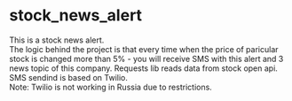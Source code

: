 # stock_news_alert
This is a stock news alert.  
The logic behind the project is that every time when the price of paricular stock is changed more than 5% - you will receive SMS with this alert and 3 news topic of this company.
Requests lib reads data from stock open api. SMS sendind is based on Twilio.  
Note: Twilio is not working in Russia due to restrictions.
